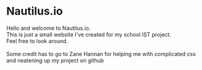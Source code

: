 # Nautilus.io
<p>Hello and welcome to Nautilus.io.<br>
This is just a small website I've created for
my school IST project.<br>
Feel free to look around.<br><br>
Some credit has to go to Zane Hannan for helping me with complicated css and neatening up my project on github</p>
